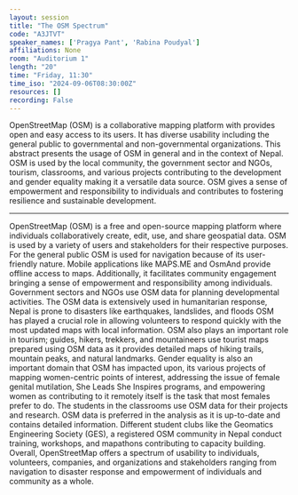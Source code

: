 ```yaml
---
layout: session
title: "The OSM Spectrum"
code: "A3JTVT"
speaker_names: ['Pragya Pant', 'Rabina Poudyal']
affiliations: None
room: "Auditorium 1"
length: "20"
time: "Friday, 11:30"
time_iso: "2024-09-06T08:30:00Z"
resources: []
recording: False
---
```


OpenStreetMap (OSM) is a collaborative mapping platform with provides open and easy access to its users. It has diverse usability including the general public to governmental and non-governmental organizations. This abstract presents the usage of OSM in general and in the context of Nepal. OSM is used by the local community, the government sector and NGOs, tourism, classrooms, and various projects contributing to the development and gender equality making it a versatile data source. OSM gives a sense of empowerment and responsibility to individuals and contributes to fostering resilience and sustainable development.

<hr>

OpenStreetMap (OSM) is a free and open-source mapping platform where individuals collaboratively create, edit, use, and share geospatial data. OSM is used by a variety of users and stakeholders for their respective purposes.
For the general public OSM is used for navigation because of its user-friendly nature. Mobile applications like MAPS.ME and OsmAnd provide offline access to maps. Additionally, it facilitates community engagement bringing a sense of empowerment and responsibility among individuals.
Government sectors and NGOs use OSM data for planning developmental activities. The OSM data is extensively used in humanitarian response, Nepal is prone to disasters like earthquakes, landslides, and floods OSM has played a crucial role in allowing volunteers to respond quickly with the most updated maps with local information.
OSM also plays an important role in tourism; guides, hikers, trekkers, and mountaineers use tourist maps prepared using OSM data as it provides detailed maps of hiking trails, mountain peaks, and natural landmarks.
Gender equality is also an important domain that OSM has impacted upon, its various projects of mapping women-centric points of interest, addressing the issue of female genital mutilation, She Leads She Inspires programs, and empowering women as contributing to it remotely itself is the task that most females prefer to do.
The students in the classrooms use OSM data for their projects and research. OSM data is preferred in the analysis as it is up-to-date and contains detailed information. Different student clubs like the Geomatics Engineering Society (GES), a registered OSM community in Nepal conduct training, workshops, and mapathons contributing to capacity building.
Overall, OpenStreetMap offers a spectrum of usability to individuals, volunteers, companies, and organizations and stakeholders ranging from navigation to disaster response and empowerment of individuals and community as a whole.

